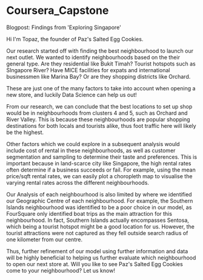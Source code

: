 # Coursera_Capstone

Blogpost: Findings from 'Exploring Singapore'

Hi I'm Topaz, the founder of Paz's Salted Egg Cookies.

Our research started off with finding the best neighbourhood to launch our next outlet. We wanted to identify neighbourhoods based on the their general type. Are they residential like Bukit Timah? Tourist hotspots such as SIngapore River? Have MICE facilities for expats and international businessmen like Marina Bay? Or are they shopping districts like Orchard.

These are just one of the many factors to take into account when opening a new store, and luckily Data Science can help us out!

From our research, we can conclude that the best locations to set up shop would be in neighbourhoods from clusters 4 and 5, such as Orchard and River Valley. This is because these neighbourhoods are popular shopping destinations for both locals and tourists alike, thus foot traffic here will likely be the highest.

Other factors which we could explore in a subsequent analysis would include cost of rental in these neighbourhoods, as well as customer segmentation and sampling to determine their taste and preferences. This is important because in land-scarce city like Singapore, the high rental rates often determine if a business succeeds or fail. For example, using the mean price/sqft rental rates, we can easily plot a choropleth map to visualise the varying rental rates across the different neighbourhoods.

Our Analysis of each neighbourhood is also limited by where we identified our Geographic Centre of each neighbourhood. For example, the Southern Islands neighbourhood was identified to be a poor choice in our model, as FourSquare only identified boat trips as the main attraction for this neighbourhood. 
In fact, Southern Islands actually encompasses Sentosa, which being a tourist hotspot might be a good location for us. However, the tourist attractions were not captured as they fell outside search radius of one kilometer from our centre.

Thus, further refinement of our model using further information and data will be highly beneficial to helping us further evaluate which neighbourhood to open our next store at. Will you like to see Paz's Salted Egg Cookies come to your neighbourhood? Let us know!
